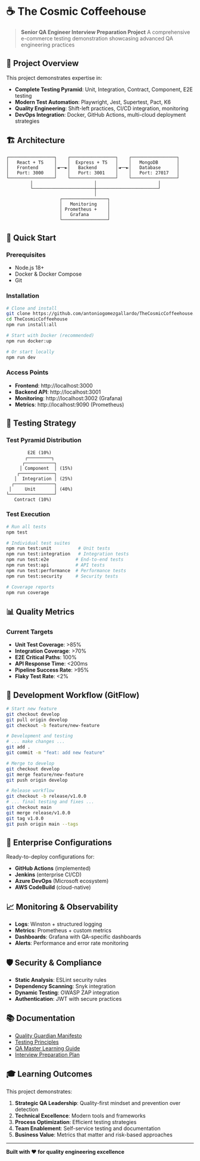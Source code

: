 # ☕ The Cosmic Coffeehouse

> **Senior QA Engineer Interview Preparation Project**
> A comprehensive e-commerce testing demonstration showcasing advanced QA engineering practices

## 🎯 Project Overview

This project demonstrates expertise in:
- **Complete Testing Pyramid**: Unit, Integration, Contract, Component, E2E testing
- **Modern Test Automation**: Playwright, Jest, Supertest, Pact, K6
- **Quality Engineering**: Shift-left practices, CI/CD integration, monitoring
- **DevOps Integration**: Docker, GitHub Actions, multi-cloud deployment strategies

## 🏗️ Architecture

```
┌─────────────────┐    ┌─────────────────┐    ┌─────────────────┐
│   React + TS    │    │  Express + TS   │    │   MongoDB       │
│   Frontend      │◄──►│   Backend       │◄──►│   Database      │
│   Port: 3000    │    │   Port: 3001    │    │   Port: 27017   │
└─────────────────┘    └─────────────────┘    └─────────────────┘
         │                       │                       │
         └───────────────────────┼───────────────────────┘
                                 │
                    ┌─────────────────┐
                    │   Monitoring    │
                    │ Prometheus +    │
                    │   Grafana       │
                    └─────────────────┘
```

## 🚀 Quick Start

### Prerequisites
- Node.js 18+
- Docker & Docker Compose
- Git

### Installation
```bash
# Clone and install
git clone https://github.com/antoniogomezgallardo/TheCosmicCoffeehouse.git
cd TheCosmicCoffeehouse
npm run install:all

# Start with Docker (recommended)
npm run docker:up

# Or start locally
npm run dev
```

### Access Points
- **Frontend**: http://localhost:3000
- **Backend API**: http://localhost:3001
- **Monitoring**: http://localhost:3002 (Grafana)
- **Metrics**: http://localhost:9090 (Prometheus)

## 🧪 Testing Strategy

### Test Pyramid Distribution
```
        E2E (10%)
       ┌─────────┐
      ┌───────────┐
     │ Component  │ (15%)
    ┌─────────────┐
   │  Integration │ (25%)
  ┌───────────────┐
 │     Unit       │ (40%)
└─────────────────┘
   Contract (10%)
```

### Test Execution
```bash
# Run all tests
npm test

# Individual test suites
npm run test:unit          # Unit tests
npm run test:integration   # Integration tests
npm run test:e2e          # End-to-end tests
npm run test:api          # API tests
npm run test:performance  # Performance tests
npm run test:security     # Security tests

# Coverage reports
npm run coverage
```

## 📊 Quality Metrics

### Current Targets
- **Unit Test Coverage**: >85%
- **Integration Coverage**: >70%
- **E2E Critical Paths**: 100%
- **API Response Time**: <200ms
- **Pipeline Success Rate**: >95%
- **Flaky Test Rate**: <2%

## 🔄 Development Workflow (GitFlow)

```bash
# Start new feature
git checkout develop
git pull origin develop
git checkout -b feature/new-feature

# Development and testing
# ... make changes ...
git add .
git commit -m "feat: add new feature"

# Merge to develop
git checkout develop
git merge feature/new-feature
git push origin develop

# Release workflow
git checkout -b release/v1.0.0
# ... final testing and fixes ...
git checkout main
git merge release/v1.0.0
git tag v1.0.0
git push origin main --tags
```

## 🏢 Enterprise Configurations

Ready-to-deploy configurations for:
- **GitHub Actions** (implemented)
- **Jenkins** (enterprise CI/CD)
- **Azure DevOps** (Microsoft ecosystem)
- **AWS CodeBuild** (cloud-native)

## 📈 Monitoring & Observability

- **Logs**: Winston + structured logging
- **Metrics**: Prometheus + custom metrics
- **Dashboards**: Grafana with QA-specific dashboards
- **Alerts**: Performance and error rate monitoring

## 🛡️ Security & Compliance

- **Static Analysis**: ESLint security rules
- **Dependency Scanning**: Snyk integration
- **Dynamic Testing**: OWASP ZAP integration
- **Authentication**: JWT with secure practices

## 📚 Documentation

- [Quality Guardian Manifesto](./Quality-Guardian-Manifesto.md)
- [Testing Principles](./Testing-Principles.md)
- [QA Master Learning Guide](./QA-Master-Learning-OnePager.md)
- [Interview Preparation Plan](./Senior-QA-Interview-Master-Plan.md)

## 🎓 Learning Outcomes

This project demonstrates:
1. **Strategic QA Leadership**: Quality-first mindset and prevention over detection
2. **Technical Excellence**: Modern tools and frameworks
3. **Process Optimization**: Efficient testing strategies
4. **Team Enablement**: Self-service testing and documentation
5. **Business Value**: Metrics that matter and risk-based approaches

---

**Built with ❤️ for quality engineering excellence**